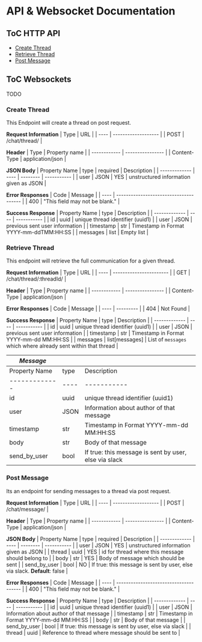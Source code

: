 # API & Websocket Documentation


<a name="toc_web_api"></a>

## ToC HTTP API
- [Create Thread](#create_thread)
- [Retrieve Thread](#retrieve_thread)
- [Post Message](#post_message)


<a name="toc_websockets"></a>

## ToC Websockets
TODO


<a name="create_thread"></a>

### Create Thread
This Endpoint will create a thread on post request.

**Request Information**
| Type | URL                 |
| ---- | ------------------- |
| POST | /chat/thread/       |

**Header**
| Type         | Property name    |
| ------------ | ---------------- |
| Content-Type | application/json |

**JSON Body**
| Property Name | type | required | Description |
| ------------- | ---- | -------- | ----------- |
| user          | JSON | YES      | unstructured information given as JSON |

**Error Responses**
| Code | Message                                |
| ---- | -------------------------------------- |
| 400  | "This field may not be blank."         |

**Success Response**
| Property Name | type | Description |
| ------------- | ---- | ----------- |
| id            | uuid | unique thread identifier (uuid1)        |
| user          | JSON | previous sent user information          |
| timestamp     | str  | Timestamp in Format YYYY-mm-ddTMM:HH:SS |
| messages      | list | Empty list                              |


<a name="retrieve_thread"></a>

### Retrieve Thread
This endpoint will retrieve the full communication for a given thread.

**Request Information**
| Type | URL                     |
| ---- | ----------------------- |
| GET  | /chat/thread/:threadId/ |

**Header**
| Type         | Property name    |
| ------------ | ---------------- |
| Content-Type | application/json |

**Error Responses**
| Code | Message   |
| ---- | --------- |
| 404  | Not Found |

**Success Response**
| Property Name | type | Description |
| ------------- | ---- | ----------- |
| id            | uuid | unique thread identifier (uuid1)        |
| user          | JSON | previous sent user information          |
| timestamp     | str  | Timestamp in Format YYYY-mm-dd MM:HH:SS |
| messages      | list[messages] | List of `messages` which where already sent within that thread |

| _Message_     |      |             |
| ------------- | ---- | ----------- |
| Property Name | type | Description |
| ------------- | ---- | ----------- |
| id            | uuid | unique thread identifier (uuid1)         |
| user          | JSON | Information about author of that message |
| timestamp     | str  | Timestamp in Format YYYY-mm-dd MM:HH:SS  |
| body          | str  | Body of that message                     |
| send_by_user  | bool | If true: this message is sent by user, else via slack |


<a name="post_message"></a>

### Post Message
Its an endpoint for sending messages to a thread via post request.

**Request Information**
| Type | URL                 |
| ---- | ------------------- |
| POST | /chat/message/      |

**Header**
| Type         | Property name    |
| ------------ | ---------------- |
| Content-Type | application/json |

**JSON Body**
| Property Name | type | required | Description |
| ------------- | ---- | -------- | ----------- |
| user          | JSON | YES      | unstructured information given as JSON |
| thread        | uuid | YES      | id for thread where this message should belong to |
| body          | str  | YES      | Body of message which should be sent |
| send_by_user  | bool | NO       | If true: this message is sent by user, else via slack. __Default__: false |

**Error Responses**
| Code | Message                                |
| ---- | -------------------------------------- |
| 400  | "This field may not be blank."         |

**Success Response**
| Property Name | type | Description |
| ------------- | ---- | ----------- |
| id            | uuid | unique thread identifier (uuid1)         |
| user          | JSON | Information about author of that message |
| timestamp     | str  | Timestamp in Format YYYY-mm-dd MM:HH:SS  |
| body          | str  | Body of that message                     |
| send_by_user  | bool | If true: this message is sent by user, else via slack |
| thread        | uuid | Reference to thread where message should be sent to |
